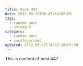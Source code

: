 ```yaml
---
title: Post 447
date: 2012-03-22T06:47:52+07:00
tags:
  - random post
  - untagged
category:
  - random post
  - uncategorized
updated: 2012-03-12T14:32:38+07:00
---
```

This is content of post 447